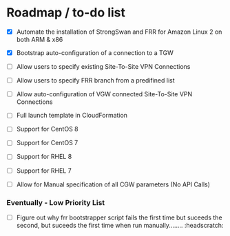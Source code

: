 # Roadmap / to-do list


- [x] Automate the installation of StrongSwan and FRR for Amazon Linux 2 on both ARM & x86
- [x] Bootstrap auto-configuration of a connection to a TGW
- [ ] Allow users to specify existing Site-To-Site VPN Connections
- [ ] Allow users to specify FRR branch from a predifined list
- [ ] Allow auto-configuration of VGW connected Site-To-Site VPN Connections
- [ ] Full launch template in CloudFormation
- [ ] Support for CentOS 8
- [ ] Support for CentOS 7
- [ ] Support for RHEL 8
- [ ] Support for RHEL 7
- [ ] Allow for Manual specification of all CGW parameters (No API Calls)



### Eventually - Low Priority List

- [ ] Figure out why frr bootstrapper script fails the first time but suceeds the second, but suceeds the first time when run manually........ :headscratch:
